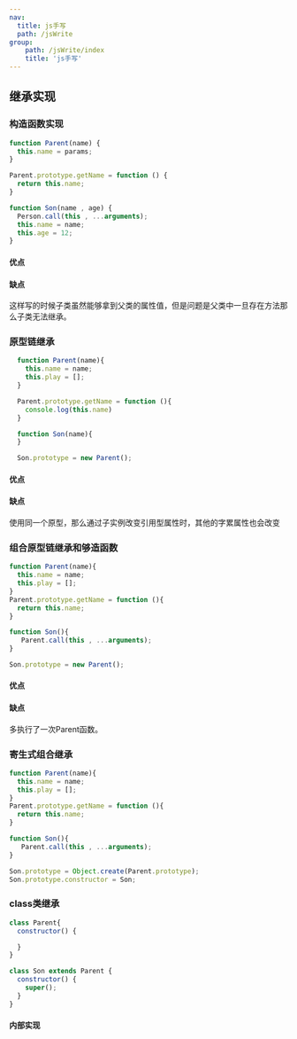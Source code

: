 ```yaml
---
nav:
  title: js手写
  path: /jsWrite
group:
    path: /jsWrite/index
    title: 'js手写'
---
```


## 继承实现

### 构造函数实现

```javascript
function Parent(name) {
  this.name = params;
}

Parent.prototype.getName = function () {
  return this.name;
}

function Son(name , age) {
  Person.call(this , ...arguments);
  this.name = name;
  this.age = 12;
}

```

#### 优点

#### 缺点
这样写的时候子类虽然能够拿到父类的属性值，但是问题是父类中一旦存在方法那么子类无法继承。

### 原型链继承

```javascript
  function Parent(name){
    this.name = name;
    this.play = [];
  }

  Parent.prototype.getName = function (){
    console.log(this.name)
  }

  function Son(name){
  }

  Son.prototype = new Parent();
```

#### 优点

#### 缺点
使用同一个原型，那么通过子实例改变引用型属性时，其他的字累属性也会改变

### 组合原型链继承和够造函数

```javascript
function Parent(name){
  this.name = name;
  this.play = [];
}
Parent.prototype.getName = function (){
  return this.name;
}

function Son(){
   Parent.call(this , ...arguments);
}

Son.prototype = new Parent();
```

#### 优点

#### 缺点

多执行了一次Parent函数。

### 寄生式组合继承

```javascript
function Parent(name){
  this.name = name;
  this.play = [];
}
Parent.prototype.getName = function (){
  return this.name;
}

function Son(){
   Parent.call(this , ...arguments);
}

Son.prototype = Object.create(Parent.prototype);
Son.prototype.constructor = Son;
```

### class类继承

```javascript
class Parent{
  constructor() {

  }
}

class Son extends Parent {
  constructor() {
    super();
  }
}

```

#### 内部实现